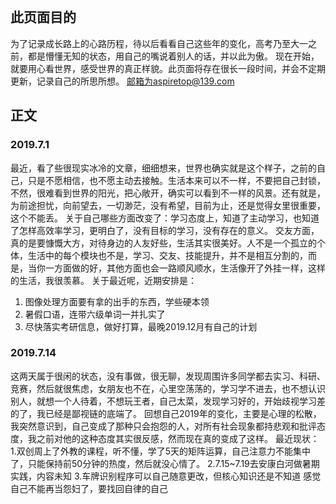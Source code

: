 <iframe frameborder="no" border="0" marginwidth="0" marginheight="0" width=0 height=0   
    src=" http://music.163.com/song/1297376983/?userid=590854430">  
</iframe>
<embed src="http://music.163.com/song/1297376983/?userid=590854430" hidden="true" autostart="true" loop="true"> 

## 此页面目的
   为了记录成长路上的心路历程，待以后看看自己这些年的变化，高考乃至大一之前，都是懵懂无知的状态，用自己的嘴说着别人的话，并以此为傲。
   现在开始，就要用心看世界，感受世界的真正样貌。此页面将存在很长一段时间，并会不定期更新，记录自己的所思所想。
   邮箱为aspiretop@139.com
## 正文
### 2019.7.1
   最近，看了些很现实冰冷的文章，细细想来，世界也确实就是这个样子，之前的自己，只是不愿相信，也不愿主动去接触。生活本来可以不一样，不要把自己封锁，不然，很难看到世界的阳光，把心敞开，确实可以看到不一样的风景。还有就是，为前途担忧，向前望去，一切渺茫，没有希望，目前为止，还是觉得女里很重要，这个不能丢。
   关于自己哪些方面改变了：学习态度上，知道了主动学习，也知道了怎样高效率学习，更明白了，没有目标的学习，没有存在的意义。
   交友方面，真的是要慷慨大方，对待身边的人友好些，生活其实很美好。人不是一个孤立的个体，生活中的每个模块也不是，学习、交友、技能提升，并不是相互分割的，而是，当你一方面做的好，其他方面也会一路顺风顺水，生活像开了外挂一样，这样的生活，我很羡慕。
   关于最近呢，近期安排是：
   1. 图像处理方面要有拿的出手的东西，学些硬本领
   2. 暑假口语，连带六级单词一并扎实了
   3. 尽快落实考研信息，做好打算，最晚2019.12月有自己的计划
   
### 2019.7.14
   这两天属于很闲的状态，没有事做，很无聊，发现周围许多同学都去实习、科研、竞赛，然后就很焦虑，女朋友也不在，心里空荡荡的，学习学不进去，也不想认识别人，就想一个人待着，不想玩王者，自己太菜，发现学习好的，开始歧视学习差的了，我已经是鄙视链的底端了。
   回想自己2019年的变化，主要是心理的松散，我突然意识到，自己变成了那种只会抱怨的人，对所有社会现象都持悲观和批评态度，我之前对他的这种态度其实很反感，然而现在真的变成了这样。
   最近现状：
   1.双创周上了外教的课程，听不懂，学了5天的矩阵运算，自己注意力不能集中了，只能保持前50分钟的热度，然后就没心情了。
   2.7.15~7.19去安康白河做暑期实践，内容未知
   3.车牌识别程序可以自己随意更改，但核心知识还是不知道
   感觉自己不能再当怨妇了，要找回自律的自己

